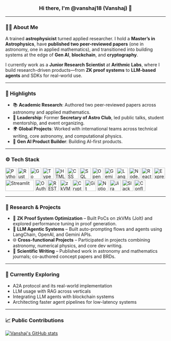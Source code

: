 <h3 align="center">Hi there, I'm @vanshaj18 (Vanshaj) 👋</h3>

---

### 🧑‍🚀 About Me

A trained **astrophysicist** turned applied researcher. I hold a **Master’s in Astrophysics**, have **published two peer-reviewed papers** (one in astronomy, one in applied mathematics), and transitioned into building systems at the edge of **Gen AI**, **blockchain**, and **cryptography**.  

I currently work as a **Junior Research Scientist** at **Arithmic Labs**, where I build research-driven products—from **ZK proof systems** to **LLM-based agents** and SDKs for real-world use.

---

### 🌟 Highlights

- 📚 **Academic Research**: Authored two peer-reviewed papers across astronomy and applied mathematics.
- 🚀 **Leadership**: Former **Secretary of Astro Club**, led public talks, student mentorship, and event organizing.
- 🌍 **Global Projects**: Worked with international teams across technical writing, core astronomy, and computational physics.
- 🧠 **Gen AI Product Builder**: Building AI-first products.

---

### ⚙️ Tech Stack

<p align="left">

<img src="https://cdn.jsdelivr.net/gh/devicons/devicon/icons/python/python-original.svg" width="35" title="Python"/>
<img src="https://cdn.jsdelivr.net/gh/devicons/devicon/icons/rust/rust-original.svg" width="35" title="Rust"/>
<img src="https://cdn.jsdelivr.net/gh/devicons/devicon/icons/go/go-original.svg" width="35" title="Go"/>
<img src="https://cdn.jsdelivr.net/gh/devicons/devicon/icons/typescript/typescript-original.svg" width="35" title="TypeScript"/>
<img src="https://cdn.jsdelivr.net/gh/devicons/devicon/icons/html5/html5-original.svg" width="35" title="HTML"/>
<img src="https://cdn.jsdelivr.net/gh/devicons/devicon/icons/css3/css3-original.svg" width="35" title="CSS"/>
<img src="https://cdn.jsdelivr.net/gh/devicons/devicon/icons/mysql/mysql-original.svg" width="35" title="SQL"/>

<img src="https://upload.wikimedia.org/wikipedia/commons/4/4d/OpenAI_Logo.svg" width="35" title="OpenAI"/>

<img src="https://upload.wikimedia.org/wikipedia/commons/thumb/5/5e/Google_Gemini_logo.svg/768px-Google_Gemini_logo.svg.png" width="35" title="Gemini"/>
<img src="https://avatars.githubusercontent.com/u/110956150?s=200&v=4" width="35" title="LangChain"/>
<img src="https://cdn.jsdelivr.net/gh/devicons/devicon/icons/nodejs/nodejs-original.svg" width="35" title="Node.js"/>
<img src="https://cdn.jsdelivr.net/gh/devicons/devicon/icons/react/react-original.svg" width="35" title="React"/>
<img src="https://cdn.jsdelivr.net/gh/devicons/devicon/icons/express/express-original.svg" width="35" title="Express.js"/>
<img src="https://streamlit.io/images/brand/streamlit-logo-primary-colormark-darktext.svg" width="90" height="35" title="Streamlit"/>
<img src="https://www.vectorlogo.zone/logos/oauthio/oauthio-icon.svg" width="35" title="OAuth2"/>
<img src="https://cdn.jsdelivr.net/gh/devicons/devicon/icons/postman/postman-icon.svg" width="35" title="REST APIs"/>
<img src="https://cryptologos.cc/logos/ethereum-eth-logo.svg?v=032" width="35" title="zkVMs / Ethereum"/>
<img src="https://upload.wikimedia.org/wikipedia/commons/thumb/7/70/Cryptography_icon.svg/1024px-Cryptography_icon.svg.png" width="35" title="Cryptography"/>
<img src="https://cdn.jsdelivr.net/gh/devicons/devicon/icons/git/git-original.svg" width="35" title="Git"/>
<img src="https://upload.wikimedia.org/wikipedia/commons/4/45/Notion_app_logo.png" width="35" title="Notion"/>
<img src="https://cdn.jsdelivr.net/gh/devicons/devicon/icons/jira/jira-original.svg" width="35" title="Jira"/>
<img src="https://cdn.jsdelivr.net/gh/devicons/devicon/icons/slack/slack-original.svg" width="35" title="Slack"/>
<img src="https://cdn.jsdelivr.net/gh/devicons/devicon/icons/confluence/confluence-original.svg" width="35" title="Confluence"/>

</p>

---

### 🧪 Research & Projects

- 🧬 **ZK Proof System Optimization** – Built PoCs on zkVMs (Jolt) and explored performance tuning in proof generation.  
- 🧠 **LLM Agentic Systems** – Built auto-prompting flows and agents using LangChain, OpenAI, and Gemini APIs.  
- 🌐 **Cross-functional Projects** – Participated in projects combining astronomy, numerical physics, and core dev writing.  
- 📖 **Scientific Writing** – Published work in astronomy and mathematics journals; co-authored concept papers and BRDs.

---

### 🌱 Currently Exploring

- A2A protocol and its real-world implementation  
- LLM usage with RAG across verticals  
- Integrating LLM agents with blockchain systems  
- Architecting faster agent pipelines for low-latency systems

---

### 📈 Public Contributions

[![Vanshaj's GitHub stats](https://github-readme-stats.vercel.app/api?username=arithmic-vanshaj)](https://github.com/anuraghazra/github-readme-stats)

<!---
vanshaj18/vanshaj18 is a ✨ special ✨ repository because its `README.md` (this file) appears on your GitHub profile.
--->
